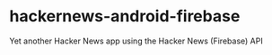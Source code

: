 hackernews-android-firebase
===========================

Yet another Hacker News app using the Hacker News (Firebase) API
